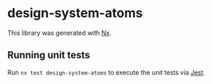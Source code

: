 # design-system-atoms

This library was generated with [Nx](https://nx.dev).

## Running unit tests

Run `nx test design-system-atoms` to execute the unit tests via [Jest](https://jestjs.io).
